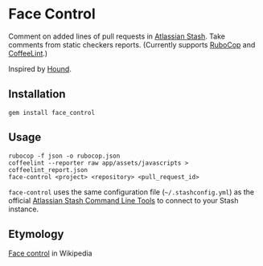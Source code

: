# Face Control

Comment on added lines of pull requests in [Atlassian Stash](https://www.atlassian.com/software/stash).
Take comments from static checkers reports.
(Currently supports [RuboCop](http://batsov.com/rubocop/) and [CoffeeLint](http://www.coffeelint.org).)

Inspired by [Hound](https://houndci.com).

## Installation

    gem install face_control

## Usage

    rubocop -f json -o rubocop.json
    coffeelint --reporter raw app/assets/javascripts > coffeelint_report.json
    face-control <project> <repository> <pull_request_id>

`face-control` uses the same configuration file (`~/.stashconfig.yml`)
as the official [Atlassian Stash Command Line Tools](https://bitbucket.org/atlassian/stash-command-line-tools)
to connect to your Stash instance.

## Etymology

[Face control](http://en.wikipedia.org/wiki/Face_control) in Wikipedia
